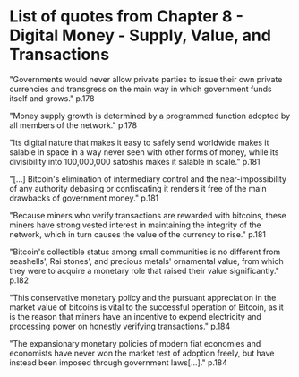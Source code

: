 # List of quotes from Chapter 8 - Digital Money - Supply, Value, and Transactions

"Governments would never allow private parties to issue their own private currencies and transgress on the main way in which government funds itself and grows." p.178

"Money supply growth is determined by a programmed function adopted by all members of the network." p.178

"Its digital nature that makes it easy to safely send worldwide makes it salable in space in a way never seen with other forms of money, while its divisibility into 100,000,000 satoshis makes it salable in scale." p.181

"[...] Bitcoin's elimination of intermediary control and the near-impossibility of any authority debasing or confiscating it renders it free of the main drawbacks of government money." p.181

"Because miners who verify transactions are rewarded with bitcoins, these miners have strong vested interest in maintaining the integrity of the network, which in turn causes the value of the currency to rise." p.181

"Bitcoin's collectible status among small communities is no different from seashells', Rai stones', and precious metals' ornamental value, from which they were to acquire a monetary role that raised their value significantly." p.182

"This conservative monetary policy and the pursuant appreciation in the market value of bitcoins is vital to the successful operation of Bitcoin, as it is the reason that miners have an incentive to expend electricity and processing power on honestly verifying transactions." p.184

"The expansionary monetary policies of modern fiat economies and economists have never won the market test of adoption freely, but have instead been imposed through government laws[...]." p.184

